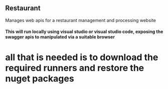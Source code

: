 ## Restaurant
Manages web apis for a restaurant management and processing website
#### This will run locally using visual studio or visual studio code, exposing the swagger apis to manipulated via a suitable browser
# all that is needed is to download the required runners and restore the nuget packages
